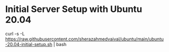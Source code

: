 
# Initial Server Setup with Ubuntu 20.04


curl -s -L https://raw.githubusercontent.com/sherazahmedvaival/ubuntu/main/ubuntu-20.04-initial-setup.sh | bash
